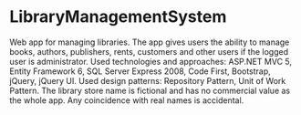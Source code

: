 # LibraryManagementSystem
Web app for managing libraries. The app gives users the ability to manage books, authors, publishers, rents, customers and other users if the logged user is administrator. Used technologies and approaches: ASP.NET MVC 5, Entity Framework 6, SQL Server Express 2008, Code First, Bootstrap, jQuery, jQuery UI.  Used design patterns: Repository Pattern, Unit of Work Pattern.  The library store name is fictional and has no commercial value as the whole app. Any coincidence with real names is accidental.

